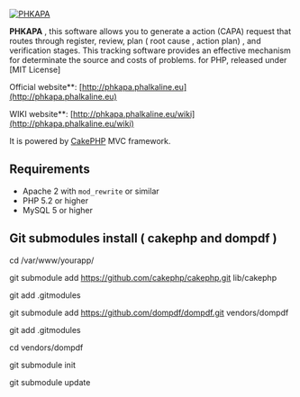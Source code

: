 [![PHKAPA](http://phkapa.phalkaline.eu/images/phkapa_logo.png)](http://phkapa.phalkaline.eu)


**PHKAPA** , this software allows you to generate a action (CAPA) request that routes through register, review, plan ( root cause , action plan) , and verification stages. 
This tracking software provides an effective mechanism for determinate the source and costs of problems. for PHP, released under [MIT License]

Official website**: [http://phkapa.phalkaline.eu](http://phkapa.phalkaline.eu)

WIKI website**: [http://phkapa.phalkaline.eu/wiki](http://phkapa.phalkaline.eu/wiki)

It is powered by [CakePHP](http://cakephp.org) MVC framework.


## Requirements
  * Apache 2 with `mod_rewrite` or similar
  * PHP 5.2 or higher
  * MySQL 5 or higher

## Git submodules install ( cakephp and dompdf )


cd /var/www/yourapp/

git submodule add https://github.com/cakephp/cakephp.git lib/cakephp

git add .gitmodules


git submodule add https://github.com/dompdf/dompdf.git vendors/dompdf

git add .gitmodules


cd vendors/dompdf

git submodule init

git submodule update
